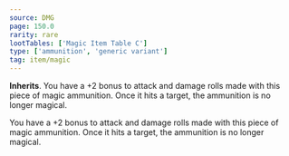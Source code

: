 ```yaml
---
source: DMG
page: 150.0
rarity: rare
lootTables: ['Magic Item Table C']
type: ['ammunition', 'generic variant']
tag: item/magic
---
```


**Inherits**. You have a +2 bonus to attack and damage rolls made with this piece of magic ammunition. Once it hits a target, the ammunition is no longer magical.


You have a +2 bonus to attack and damage rolls made with this piece of magic ammunition. Once it hits a target, the ammunition is no longer magical.


